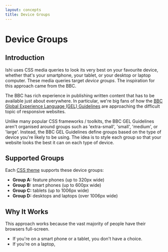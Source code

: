 ```yaml
---
layout: concepts
title: Device Groups
---
```


# Device Groups

## Introduction

Ishi uses CSS media queries to look its very best on your favourite device, whether that's your smartphone, your tablet, or your desktop or laptop computer. These media queries target _device groups_. The inspiration for this approach came from the BBC.

The BBC has rich experience in publishing written content that has to be available just about everywhere. In particular, we're big fans of how the [BBC Global Experience Language (GEL) Guidelines](http://www.bbc.co.uk/gel) are approaching the difficult topic of responsive websites.

Unlike many popular CSS frameworks / toolkits, the BBC GEL Guidelines aren't organised around groups such as 'extra-small', 'small', 'medium', or 'large'. Instead, the BBC GEL Guidelines define groups based on the type of device you're likely to be using. The idea is to style each group so that your website looks the best it can on each type of device.

## Supported Groups

Each [CSS theme](themes.html) supports these device groups:

* __Group A:__ feature phones (up to 320px wide)
* __Group B:__ smart phones (up to 600px wide)
* __Group C:__ tablets (up to 1006px wide)
* __Group D:__ desktops and laptops (over 1006px wide)

## Why It Works

This approach works because the vast majority of people have their browsers full-screen.

* If you're on a smart phone or a tablet, you don't have a choice.
* If you're on a laptop,